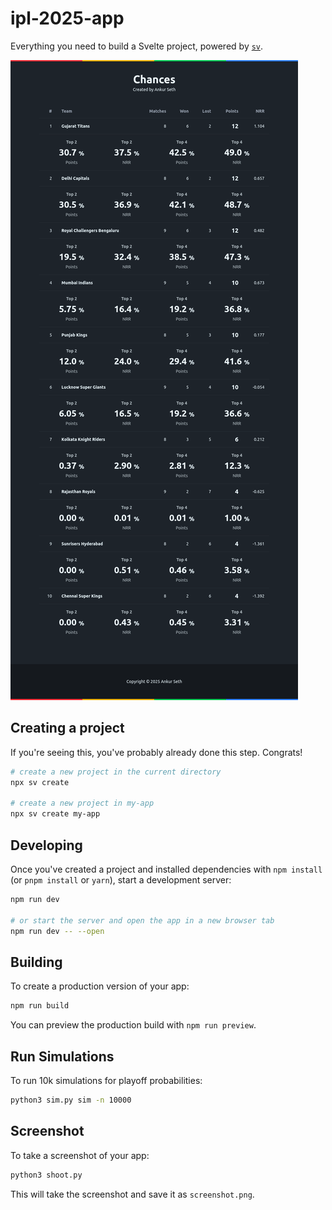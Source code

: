 # ipl-2025-app

Everything you need to build a Svelte project, powered by [`sv`](https://github.com/sveltejs/cli).

![screenshot](screenshots/screenshot.png)

## Creating a project

If you're seeing this, you've probably already done this step. Congrats!

```bash
# create a new project in the current directory
npx sv create

# create a new project in my-app
npx sv create my-app
```

## Developing

Once you've created a project and installed dependencies with `npm install` (or `pnpm install` or `yarn`), start a development server:

```bash
npm run dev

# or start the server and open the app in a new browser tab
npm run dev -- --open
```

## Building

To create a production version of your app:

```bash
npm run build
```

You can preview the production build with `npm run preview`.

## Run Simulations

To run 10k simulations for playoff probabilities:

```bash
python3 sim.py sim -n 10000
```

## Screenshot

To take a screenshot of your app:

```bash
python3 shoot.py
```

This will take the screenshot and save it as `screenshot.png`.


